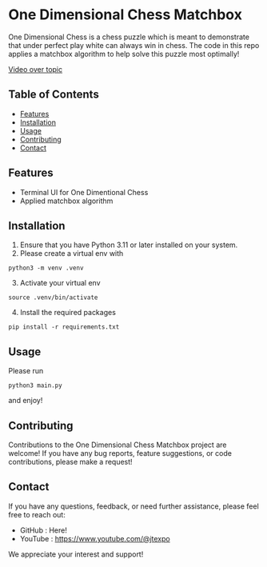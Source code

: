 # One Dimensional Chess Matchbox

One Dimensional Chess is a chess puzzle which is meant to demonstrate that under perfect play white can always win in chess. The code in this repo applies a matchbox algorithm to help solve this puzzle most optimally!

[Video over topic](https://youtu.be/npkET2SCBCo)


## Table of Contents

- [Features](#features)
- [Installation](#installation)
- [Usage](#usage)
- [Contributing](#contributing)
- [Contact](#contact)

## Features

- Terminal UI for One Dimentional Chess
- Applied matchbox algorithm

## Installation

1. Ensure that you have Python 3.11 or later installed on your system.
2. Please create a virtual env with
```
python3 -m venv .venv
```
3. Activate your virtual env
```
source .venv/bin/activate
```
4. Install the required packages
```
pip install -r requirements.txt
```

## Usage

Please run 
```
python3 main.py
```
and enjoy!

## Contributing

Contributions to the One Dimensional Chess Matchbox project are welcome! If you have any bug reports, feature suggestions, or code contributions, please make a request!

## Contact

If you have any questions, feedback, or need further assistance, please feel free to reach out:

- GitHub : Here!
- YouTube : https://www.youtube.com/@jtexpo

We appreciate your interest and support!
